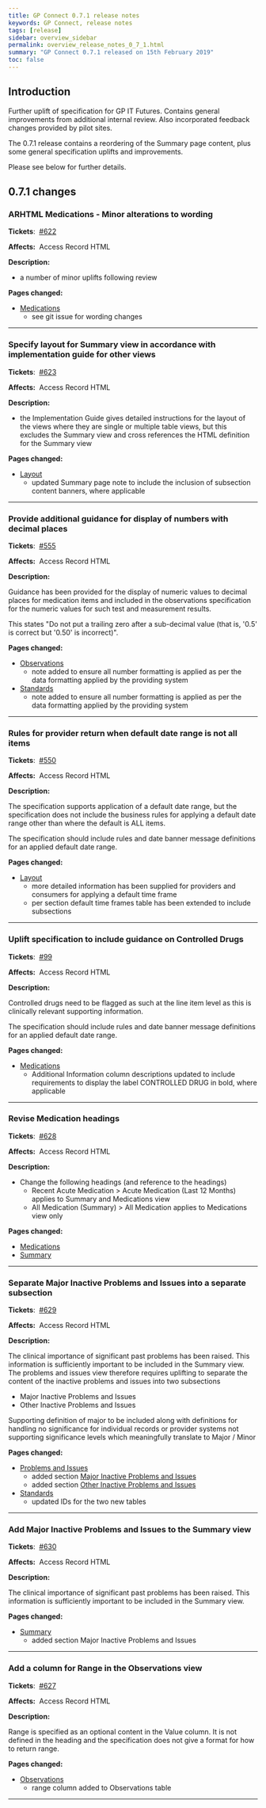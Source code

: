 ```yaml
---
title: GP Connect 0.7.1 release notes
keywords: GP Connect, release notes
tags: [release]
sidebar: overview_sidebar
permalink: overview_release_notes_0_7_1.html
summary: "GP Connect 0.7.1 released on 15th February 2019"
toc: false
---
```


## Introduction ##

Further uplift of specification for GP IT Futures. Contains general improvements from additional internal review. Also incorporated feedback changes provided by pilot sites.

The 0.7.1 release contains a reordering of the Summary page content, plus some general specification uplifts and improvements.

Please see below for further details.


## 0.7.1 changes ##

### ARHTML Medications - Minor alterations to wording ###

**Tickets**:&nbsp; [#622](https://github.com/nhsconnect/gpconnect/issues/622)

**Affects:**&nbsp; Access Record HTML

**Description:**

- a number of minor uplifts following review

**Pages changed:**

- [Medications](accessrecord_view_medications.html)
  - see git issue for wording changes
  
---

### Specify layout for Summary view in accordance with implementation guide for other views ###

**Tickets**:&nbsp; [#623](https://github.com/nhsconnect/gpconnect/issues/623)

**Affects:**&nbsp; Access Record HTML

**Description:**

- the Implementation Guide gives detailed instructions for the layout of the views where they are single or multiple table views, but this excludes the Summary view and cross references the HTML definition for the Summary view

**Pages changed:**

- [Layout](accessrecord_development_html_layout_guide.html#html-views-with-multiple-tables)
  - updated Summary page note to include the inclusion of subsection content banners, where applicable
  
---

### Provide additional guidance for display of numbers with decimal places ###

**Tickets**:&nbsp; [#555](https://github.com/nhsconnect/gpconnect/issues/555)

**Affects:**&nbsp; Access Record HTML

**Description:**

Guidance has been provided for the display of numeric values to decimal places for medication items and included in the observations specification for the numeric values for such test and measurement results.

This states "Do not put a trailing zero after a sub-decimal value (that is, '0.5' is correct but '0.50' is incorrect)".

**Pages changed:**

- [Observations](accessrecord_view_observations.html)
  - note added to ensure all number formatting is applied as per the data formatting applied by the providing system
- [Standards](accessrecord_development_html_implementation_guide.html)
  - note added to ensure all number formatting is applied as per the data formatting applied by the providing system
  
---

### Rules for provider return when default date range is not all items ###

**Tickets**:&nbsp; [#550](https://github.com/nhsconnect/gpconnect/issues/550)

**Affects:**&nbsp; Access Record HTML

**Description:**

The specification supports application of a default date range, but the specification does not include the business rules for applying a default date range other than where the default is ALL items.

The specification should include rules and date banner message definitions for an applied default date range.

**Pages changed:**

- [Layout](accessrecord_development_html_layout_guide.html##per-section-default-time-frames)
  - more detailed information has been supplied for providers and consumers for applying a default time frame
  - per section default time frames table has been extended to include subsections

---


### Uplift specification to include guidance on Controlled Drugs ###

**Tickets**:&nbsp; [#99](https://github.com/nhsconnect/gpconnect/issues/99)

**Affects:**&nbsp; Access Record HTML

**Description:**

Controlled drugs need to be flagged as such at the line item level as this is clinically relevant supporting information.

The specification should include rules and date banner message definitions for an applied default date range.

**Pages changed:**
- [Medications](accessrecord_view_medications.html)
  - Additional Information column descriptions updated to include requirements to display the label CONTROLLED DRUG in bold, where applicable

---


### Revise Medication headings  ###

**Tickets**:&nbsp; [#628](https://github.com/nhsconnect/gpconnect/issues/628)

**Affects:**&nbsp; Access Record HTML

**Description:**

- Change the following headings (and reference to the headings)
  - Recent Acute Medication > Acute Medication (Last 12 Months) applies to Summary and Medications view
  - All Medication (Summary) > All Medication applies to Medications view only

**Pages changed:**
- [Medications](accessrecord_view_medications.html)
- [Summary](accessrecord_view_summary.html)
 
---


### Separate Major Inactive Problems and Issues into a separate subsection ###

**Tickets**:&nbsp; [#629](https://github.com/nhsconnect/gpconnect/issues/629)

**Affects:**&nbsp; Access Record HTML

**Description:**

The clinical importance of significant past problems has been raised. This information is sufficiently important to be included in the Summary view. The problems and issues view therefore requires uplifting to separate the content of the inactive problems and issues into two subsections

 - Major Inactive Problems and Issues
 - Other Inactive Problems and Issues

Supporting definition of major to be included along with definitions for handling no significance for individual records or provider systems not supporting significance levels which meaningfully translate to Major / Minor

**Pages changed:**
- [Problems and Issues](accessrecord_view_problems.html)
  - added section [Major Inactive Problems and Issues](accessrecord_view_problems.html#major-inactive-problems-and-issues)
  - added section [Other Inactive Problems and Issues](accessrecord_view_problems.html#other-inactive-problems-and-issues)
- [Standards](accessrecord_development_html_implementation_guide.html)
  - updated IDs for the two new tables   

---


### Add Major Inactive Problems and Issues to the Summary view ###

**Tickets**:&nbsp; [#630](https://github.com/nhsconnect/gpconnect/issues/630)

**Affects:**&nbsp; Access Record HTML

**Description:**

The clinical importance of significant past problems has been raised. This information is sufficiently important to be included in the Summary view.

**Pages changed:**
- [Summary](accessrecord_view_summary.html)
  - added section Major Inactive Problems and Issues

---

### Add a column for Range in the Observations view ###

**Tickets**:&nbsp; [#627](https://github.com/nhsconnect/gpconnect/issues/627)

**Affects:**&nbsp; Access Record HTML

**Description:**

Range is specified as an optional content in the Value column. It is not defined in the heading and the specification does not give a format for how to return range.

**Pages changed:**
- [Observations](accessrecord_view_observations.html)
  - range column added to Observations table


---
